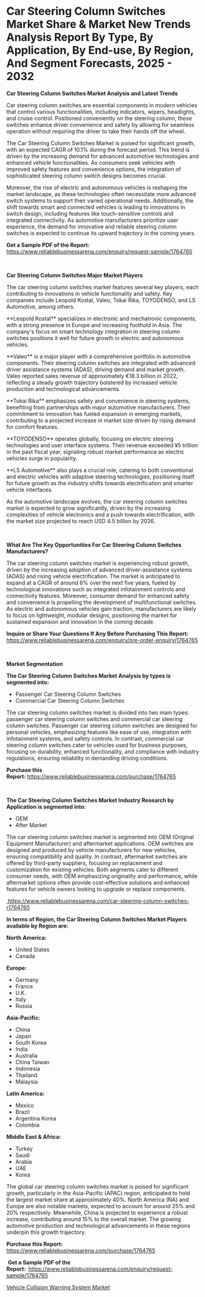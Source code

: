 <p><h1>Car Steering Column Switches Market Share & Market New Trends Analysis Report By Type, By Application, By End-use, By Region, And Segment Forecasts, 2025 - 2032</h1></p><p><strong>Car Steering Column Switches Market Analysis and Latest Trends</strong></p>
<p><p>Car steering column switches are essential components in modern vehicles that control various functionalities, including indicators, wipers, headlights, and cruise control. Positioned conveniently on the steering column, these switches enhance driver convenience and safety by allowing for seamless operation without requiring the driver to take their hands off the wheel.</p><p>The Car Steering Column Switches Market is poised for significant growth, with an expected CAGR of 10.1% during the forecast period. This trend is driven by the increasing demand for advanced automotive technologies and enhanced vehicle functionalities. As consumers seek vehicles with improved safety features and convenience options, the integration of sophisticated steering column switch designs becomes crucial.</p><p>Moreover, the rise of electric and autonomous vehicles is reshaping the market landscape, as these technologies often necessitate more advanced switch systems to support their varied operational needs. Additionally, the shift towards smart and connected vehicles is leading to innovations in switch design, including features like touch-sensitive controls and integrated connectivity. As automotive manufacturers prioritize user experience, the demand for innovative and reliable steering column switches is expected to continue its upward trajectory in the coming years.</p></p>
<p><strong>Get a Sample PDF of the Report:&nbsp;</strong> <a href="https://www.reliablebusinessarena.com/enquiry/request-sample/1764765?utm_campaign=2185&utm_medium=2&utm_source=Github&utm_content=ia&utm_term=31032025&utm_id=car-steering-column-switches">https://www.reliablebusinessarena.com/enquiry/request-sample/1764765</a></p>
<p>&nbsp;</p>
<p><strong>Car Steering Column Switches Major Market Players</strong></p>
<p><p>The car steering column switches market features several key players, each contributing to innovations in vehicle functionality and safety. Key companies include Leopold Kostal, Valeo, Tokai Rika, TOYODENSO, and LS Automotive, among others. </p><p>**Leopold Kostal** specializes in electronic and mechatronic components, with a strong presence in Europe and increasing foothold in Asia. The company's focus on smart technology integration in steering column switches positions it well for future growth in electric and autonomous vehicles.</p><p>**Valeo** is a major player with a comprehensive portfolio in automotive components. Their steering column switches are integrated with advanced driver assistance systems (ADAS), driving demand and market growth. Valeo reported sales revenue of approximately €18.3 billion in 2022, reflecting a steady growth trajectory bolstered by increased vehicle production and technological advancements.</p><p>**Tokai Rika** emphasizes safety and convenience in steering systems, benefiting from partnerships with major automotive manufacturers. Their commitment to innovation has fueled expansion in emerging markets, contributing to a projected increase in market size driven by rising demand for comfort features.</p><p>**TOYODENSO** operates globally, focusing on electric steering technologies and user interface systems. Their revenue exceeded ¥5 trillion in the past fiscal year, signaling robust market performance as electric vehicles surge in popularity.</p><p>**LS Automotive** also plays a crucial role, catering to both conventional and electric vehicles with adaptive steering technologies, positioning itself for future growth as the industry shifts towards electrification and smarter vehicle interfaces.</p><p>As the automotive landscape evolves, the car steering column switches market is expected to grow significantly, driven by the increasing complexities of vehicle electronics and a push towards electrification, with the market size projected to reach USD 4.5 billion by 2026.</p></p>
<p>&nbsp;</p>
<p><strong>What Are The Key Opportunities For Car Steering Column Switches Manufacturers?</strong></p>
<p><p>The car steering column switches market is experiencing robust growth, driven by the increasing adoption of advanced driver-assistance systems (ADAS) and rising vehicle electrification. The market is anticipated to expand at a CAGR of around 6% over the next five years, fueled by technological innovations such as integrated infotainment controls and connectivity features. Moreover, consumer demand for enhanced safety and convenience is propelling the development of multifunctional switches. As electric and autonomous vehicles gain traction, manufacturers are likely to focus on lightweight, modular designs, positioning the market for sustained expansion and innovation in the coming decade.</p></p>
<p><strong>Inquire or Share Your Questions If Any Before Purchasing This Report:</strong> <a href="https://www.reliablebusinessarena.com/enquiry/pre-order-enquiry/1764765?utm_campaign=2185&utm_medium=2&utm_source=Github&utm_content=ia&utm_term=31032025&utm_id=car-steering-column-switches">https://www.reliablebusinessarena.com/enquiry/pre-order-enquiry/1764765</a></p>
<p>&nbsp;</p>
<p><strong>Market Segmentation</strong></p>
<p><strong>The Car Steering Column Switches Market Analysis by types is segmented into:</strong></p>
<p><ul><li>Passenger Car Steering Column Switches</li><li>Commercial Car Steering Column Switches</li></ul></p>
<p><p>The car steering column switches market is divided into two main types: passenger car steering column switches and commercial car steering column switches. Passenger car steering column switches are designed for personal vehicles, emphasizing features like ease of use, integration with infotainment systems, and safety controls. In contrast, commercial car steering column switches cater to vehicles used for business purposes, focusing on durability, enhanced functionality, and compliance with industry regulations, ensuring reliability in demanding driving conditions.</p></p>
<p><strong>Purchase this Report:&nbsp;</strong><a href="https://www.reliablebusinessarena.com/purchase/1764765?utm_campaign=2185&utm_medium=2&utm_source=Github&utm_content=ia&utm_term=31032025&utm_id=car-steering-column-switches">https://www.reliablebusinessarena.com/purchase/1764765</a></p>
<p>&nbsp;</p>
<p><strong>The Car Steering Column Switches Market Industry Research by Application is segmented into:</strong></p>
<p><ul><li>OEM</li><li>After Market</li></ul></p>
<p><p>The car steering column switches market is segmented into OEM (Original Equipment Manufacturer) and aftermarket applications. OEM switches are designed and produced by vehicle manufacturers for new vehicles, ensuring compatibility and quality. In contrast, aftermarket switches are offered by third-party suppliers, focusing on replacement and customization for existing vehicles. Both segments cater to different consumer needs, with OEM emphasizing originality and performance, while aftermarket options often provide cost-effective solutions and enhanced features for vehicle owners looking to upgrade or replace components.</p></p>
<p><a href="https://www.reliablebusinessarena.com/car-steering-column-switches-r1764765?utm_campaign=2185&utm_medium=2&utm_source=Github&utm_content=ia&utm_term=31032025&utm_id=car-steering-column-switches">&nbsp;https://www.reliablebusinessarena.com/car-steering-column-switches-r1764765</a></p>
<p><strong>In terms of Region, the Car Steering Column Switches Market Players available by Region are:</strong></p>
<p>
    <p> <strong> North America: </strong>
        <ul>
            <li>United States</li>
            <li>Canada</li>
        </ul>
        </p> 
    <p> <strong> Europe: </strong>
        <ul>
            <li>Germany</li>
            <li>France</li>
            <li>U.K.</li>
            <li>Italy</li>
            <li>Russia</li>
        </ul>
        </p> 
    <p> <strong> Asia-Pacific: </strong>
        <ul>
            <li>China</li>
            <li>Japan</li>
            <li>South Korea</li>
            <li>India</li>
            <li>Australia</li>
            <li>China Taiwan</li>
            <li>Indonesia</li>
            <li>Thailand</li>
            <li>Malaysia</li>
        </ul>
        </p> 
    <p> <strong> Latin America: </strong>
        <ul>
            <li>Mexico</li>
            <li>Brazil</li>
            <li>Argentina Korea</li>
            <li>Colombia</li>
        </ul>
        </p> 
    <p> <strong> Middle East & Africa: </strong>
        <ul>
            <li>Turkey</li>
            <li>Saudi</li>
            <li>Arabia</li>
            <li>UAE</li>
            <li>Korea</li>
        </ul>
    </p>
    </p>
<p><p>The global car steering column switches market is poised for significant growth, particularly in the Asia-Pacific (APAC) region, anticipated to hold the largest market share at approximately 40%. North America (NA) and Europe are also notable markets, expected to account for around 25% and 20% respectively. Meanwhile, China is projected to experience a robust increase, contributing around 15% to the overall market. The growing automotive production and technological advancements in these regions underpin this growth trajectory.</p></p>
<p><strong>Purchase this Report: </strong><a href="https://www.reliablebusinessarena.com/purchase/1764765?utm_campaign=2185&utm_medium=2&utm_source=Github&utm_content=ia&utm_term=31032025&utm_id=car-steering-column-switches">https://www.reliablebusinessarena.com/purchase/1764765</a></p>
<p>&nbsp;<strong>Get a Sample PDF of the Report:&nbsp;&nbsp;</strong><a href="https://www.reliablebusinessarena.com/enquiry/request-sample/1764765?utm_campaign=2185&utm_medium=2&utm_source=Github&utm_content=ia&utm_term=31032025&utm_id=car-steering-column-switches">https://www.reliablebusinessarena.com/enquiry/request-sample/1764765</a></p>
<p><strong></strong></p>
<p><p><a href="https://github.com/luckyshygirl/Market-Research-Report-List-7/blob/main/vehicle-collision-warning-system-market.md?utm_campaign=2185&utm_medium=2&utm_source=Github&utm_content=ia&utm_term=31032025&utm_id=car-steering-column-switches">Vehicle Collision Warning System Market</a></p></p>